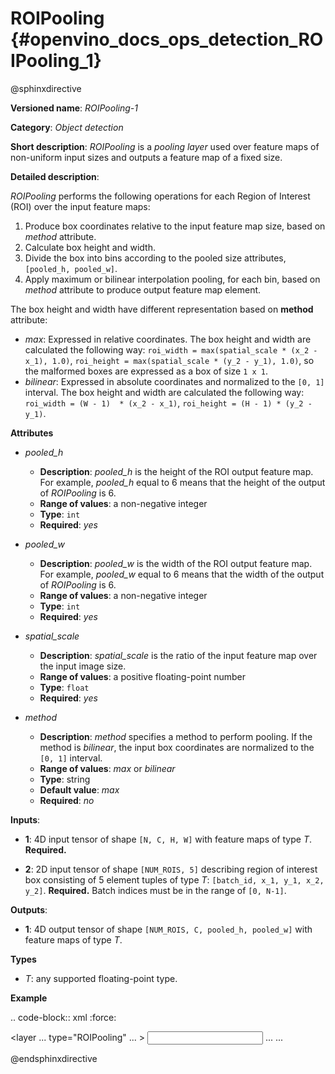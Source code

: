 # ROIPooling {#openvino_docs_ops_detection_ROIPooling_1}

@sphinxdirective

**Versioned name**: *ROIPooling-1*

**Category**: *Object detection*

**Short description**: *ROIPooling* is a *pooling layer* used over feature maps of non-uniform input sizes and outputs a feature map of a fixed size.

**Detailed description**:

*ROIPooling* performs the following operations for each Region of Interest (ROI) over the input feature maps:

1. Produce box coordinates relative to the input feature map size, based on *method* attribute.
2. Calculate box height and width.
3. Divide the box into bins according to the pooled size attributes, ``[pooled_h, pooled_w]``.
4. Apply maximum or bilinear interpolation pooling, for each bin, based on *method* attribute to produce output feature map element.

The box height and width have different representation based on **method** attribute:

* *max*: Expressed in relative coordinates. The box height and width are calculated the following way: ``roi_width = max(spatial_scale * (x_2 - x_1), 1.0)``, ``roi_height = max(spatial_scale * (y_2 - y_1), 1.0)``, so the malformed boxes are expressed as a box of size ``1 x 1``.
* *bilinear*: Expressed in absolute coordinates and normalized to the ``[0, 1]`` interval. The box height and width are calculated the following way: ``roi_width = (W - 1)  * (x_2 - x_1)``, ``roi_height = (H - 1) * (y_2 - y_1)``.

**Attributes**

* *pooled_h*

  * **Description**: *pooled_h* is the height of the ROI output feature map. For example, *pooled_h* equal to 6 means that the height of the output of *ROIPooling* is 6.
  * **Range of values**: a non-negative integer
  * **Type**: ``int``
  * **Required**: *yes*

* *pooled_w*

  * **Description**: *pooled_w* is the width of the ROI output feature map. For example, *pooled_w* equal to 6 means that the width of the output of *ROIPooling* is 6.
  * **Range of values**: a non-negative integer
  * **Type**: ``int``
  * **Required**: *yes*

* *spatial_scale*

  * **Description**: *spatial_scale* is the ratio of the input feature map over the input image size.
  * **Range of values**: a positive floating-point number
  * **Type**: ``float``
  * **Required**: *yes*

* *method*

  * **Description**: *method* specifies a method to perform pooling. If the method is *bilinear*, the input box coordinates are normalized to the ``[0, 1]`` interval.
  * **Range of values**: *max* or *bilinear*
  * **Type**: string
  * **Default value**: *max*
  * **Required**: *no*

**Inputs**:

*   **1**: 4D input tensor of shape ``[N, C, H, W]`` with feature maps of type *T*. **Required.**

*   **2**: 2D input tensor of shape ``[NUM_ROIS, 5]`` describing region of interest box consisting of 5 element tuples of type *T*: ``[batch_id, x_1, y_1, x_2, y_2]``. **Required.**
Batch indices must be in the range of ``[0, N-1]``.


**Outputs**:

*   **1**: 4D output tensor of shape ``[NUM_ROIS, C, pooled_h, pooled_w]`` with feature maps of type *T*.

**Types**

* *T*: any supported floating-point type.

**Example**

.. code-block:: xml
   :force:

  <layer ... type="ROIPooling" ... >
          <data pooled_h="6" pooled_w="6" spatial_scale="0.062500"/>
          <input> ... </input>
          <output> ... </output>
      </layer>

@endsphinxdirective
